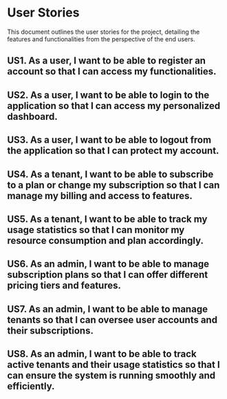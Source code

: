 # User Stories
This document outlines the user stories for the project, detailing the features and functionalities from the perspective of the end users.

## US1. As a user, I want to be able to register an account so that I can access my functionalities.

## US2. As a user, I want to be able to login to the application so that I can access my personalized dashboard.

## US3. As a user, I want to be able to logout from the application so that I can protect my account.

## US4. As a tenant, I want to be able to subscribe to a plan or change my subscription so that I can manage my billing and access to features.

## US5. As a tenant, I want to be able to track my usage statistics so that I can monitor my resource consumption and plan accordingly.

## US6. As an admin, I want to be able to manage subscription plans so that I can offer different pricing tiers and features.

## US7. As an admin, I want to be able to manage tenants so that I can oversee user accounts and their subscriptions.

## US8. As an admin, I want to be able to track active tenants and their usage statistics so that I can ensure the system is running smoothly and efficiently.